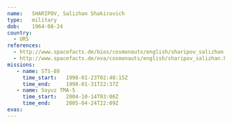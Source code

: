 ```yaml
---
name:	SHARIPOV, Salizhan Shakirovich 
type:	military
dob:	1964-08-24
country:
  - URS
references:
  - http://www.spacefacts.de/bios/cosmonauts/english/sharipov_salizhan.htm
  - http://www.spacefacts.de/eva/cosmonauts/english/sharipov_salizhan.htm
missions:
   - name: STS-89
     time_start:   1998-01-23T02:48:15Z
     time_end:     1998-01-31T22:37Z
   - name: Soyuz TMA-5
     time_start:   2004-10-14T03:06Z
     time_end:     2005-04-24T22:09Z
evas:
---
```

